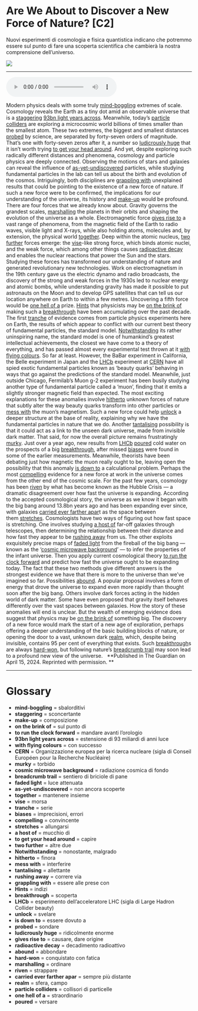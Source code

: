 # Are We About to Discover a New Force of Nature?   [C2]

Nuovi esperimenti di cosmologia e fisica quantistica indicano che potremmo essere sul punto di fare una scoperta scientifica che cambierà la nostra comprensione dell’universo.

![](Are%20We%20About%20to%20Discover%20a%20New%20Force%20of%20Nature.jpg)

--------------

<div>
<audio controls autoplay>
    <source src="https:/raw.githubusercontent.com/dartie/speakup/main/2024-07/Are%20We%20About%20to%20Discover%20a%20New%20Force%20of%20Nature.mp3" type="audio/mpeg">
</audio>
</div>


Modern physics deals with some truly [mind-boggling](## "sbalorditivi") extremes of scale. Cosmology reveals the Earth as a tiny dot amid an observable universe that is a [staggering](## "sconcertante") [93bn light years across](## "estensione di 93 miliardi di anni luce"). Meanwhile, today’s [particle colliders](## "collisori di particelle") are exploring a microcosmic world billions of times smaller than the smallest atom.
These two extremes, the biggest and smallest distances [probed](## "sondare") by science, are separated by forty-seven orders of magnitude. That’s one with forty-seven zeros after it, a number so [ludicrously huge](## "ridicolmente enorme") that it isn’t worth trying [to get your head around](## "capire"). And yet, despite exploring such radically different distances and phenomena, cosmology and particle physics are deeply connected. Observing the motions of stars and galaxies can reveal the influence of [as-yet-undiscovered](## "non ancora scoperte") particles, while studying fundamental particles in the lab can tell us about the birth and evolution of the cosmos.
Intriguingly, both disciplines are [grappling with](## "essere alle prese con") unexplained results that could be pointing to the existence of a new force of nature. If such a new force were to be confirmed, the implications for our understanding of the universe, its history and [make-up](## "composizione") would be profound.
There are four forces that we already know about. Gravity governs the grandest scales, [marshalling](## "ordinare") the planets in their orbits and shaping the evolution of the universe as a whole. Electromagnetic force [gives rise to](## "causare, dare origine") a vast range of phenomena, from the magnetic field of the Earth to radio waves, visible light and X-rays, while also holding atoms, molecules and, by extension, the physical world [together](## "mantenere insieme"). Deep within the atomic nucleus, [two further](## "altre due") forces emerge: the [vise](## "morsa")-like strong force, which binds atomic nuclei, and the weak force, which among other things causes [radioactive decay](## "decadimento radioattivo") and enables the nuclear reactions that power the Sun and the stars.
Studying these forces has transformed our understanding of nature and generated revolutionary new technologies. Work on electromagnetism in the 19th century gave us the electric dynamo and radio broadcasts, the discovery of the strong and weak forces in the 1930s led to nuclear energy and atomic bombs, while understanding gravity has made it possible to put astronauts on the Moon and to develop GPS satellites that can tell us our location anywhere on Earth to within a few metres. Uncovering a fifth force would be [one hell of a](## "straordinario") prize.
[Hints](## "indizi") that physicists may be [on the brink of](## "sul punto di") making such a [breakthrough](## "scoperta") have been accumulating over the past decade. The first [tranche](## "serie") of evidence comes from particle physics experiments here on Earth, the results of which appear to conflict with our current best theory of fundamental particles, the standard model.
[Notwithstanding](## "nonostante, malgrado") its rather uninspiring name, the standard model is one of humankind’s greatest intellectual achievements, the closest we have come to a theory of everything, and has passed almost every experimental test thrown at it [with flying colours](## "con successo"). So far at least.
However, the BaBar experiment in California, the Belle experiment in Japan and the [LHCb](## "esperimento dell’acceleratore LHC (sigla di Large Hadron Collider beauty)") experiment at [CERN](## "Organizzazione europea per la ricerca nucleare (sigla di Conseil Européen pour la Recherche Nucléaire)") have all spied exotic fundamental particles known as ‘beauty quarks’ behaving in ways that go against the predictions of the standard model. Meanwhile, just outside Chicago, Fermilab’s Muon g-2 experiment has been busily studying another type of fundamental particle called a ‘muon’, finding that it emits a slightly stronger magnetic field than expected.
The most exciting explanations for these anomalies involve [hitherto](## "finora") unknown forces of nature that subtly alter the way beauty quarks transform into other particles or [mess with](## "interferire") the muon’s magnetism. Such a new force could help [unlock](## "svelare") a deeper structure at the base of reality, explaining why we have the fundamental particles in nature that we do. Another [tantalising](## "allettante") possibility is that it could act as a link to the unseen dark universe, made from invisible dark matter.
That said, for now the overall picture remains frustratingly [murky](## "torbido"). Just over a year ago, new results from [LHCb](## "esperimento dell’acceleratore LHC (sigla di Large Hadron Collider beauty)") [poured](## "versare") cold water on the prospects of a big [breakthrough](## "scoperta"), after missed [biases](## "imprecisioni, errori") were found in some of the earlier measurements. Meanwhile, theorists have been debating just how magnetic the muon really ought to be, leaving open the possibility that this anomaly [is down to](## "essere dovuto a") a calculational problem.
Perhaps the most [compelling](## "convincente") evidence for a new force at work in the universe comes from the other end of the cosmic scale. For the past few years, cosmology has been [riven](## "strappare") by what has become known as the Hubble Crisis — a dramatic disagreement over how fast the universe is expanding.
According to the accepted cosmological story, the universe as we know it began with the big bang around 13.8bn years ago and has been expanding ever since, with galaxies [carried ever farther apar](## "sempre più distante")t as the space between them [stretches](## "allungarsi"). Cosmologists have two ways of figuring out how fast space is stretching. One involves studying [a host of](## "mucchio di") far-off galaxies through telescopes, then determining the relationship between their distance and how fast they appear to be [rushing away](## "correre via") from us. The other exploits exquisitely precise maps of [faded light](## "luce attenuata") from the fireball of the big bang — known as the ‘[cosmic microwave background](## "radiazione cosmica di fondo")’ — to infer the properties of the infant universe. Then you apply current cosmological theory [to run the clock forward](## "mandare avanti l’orologio") and predict how fast the universe ought to be expanding today.
The fact that these two methods give different answers is the strongest evidence we have that there is more to the universe than we’ve imagined so far. Possibilities [abound](## "abbondare"). A popular proposal involves a form of energy that drove the universe to expand even more rapidly than thought soon after the big bang. Others involve dark forces acting in the hidden world of dark matter. Some have even proposed that gravity itself behaves differently over the vast spaces between galaxies.
How the story of these anomalies will end is unclear. But the wealth of emerging evidence does suggest that physics may be [on the brink of](## "sul punto di") something big. The discovery of a new force would mark the start of a new age of exploration, perhaps offering a deeper understanding of the basic building blocks of nature, or opening the door to a vast, unknown dark [realm](## "sfera, campo"), which, despite being invisible, contains 95 per cent of everything that exists. Such [breakthrough](## "scoperta")s are always [hard-won](## "conquistato con fatica"), but following nature’s [breadcrumb trail](## "sentiero di briciole di pane") may soon lead to a profound new view of the universe.  
**Published in The Guardian on April 15, 2024. Reprinted with permission. **

--------------

<div style = "display:block; clear:both; page-break-after:always;"></div>

# Glossary
* **mind-boggling** = sbalorditivi
* **staggering** = sconcertante
* **make-up** = composizione
* **on the brink of** = sul punto di
* **to run the clock forward** = mandare avanti l’orologio
* **93bn light years across** = estensione di 93 miliardi di anni luce
* **with flying colours** = con successo
* **CERN** = Organizzazione europea per la ricerca nucleare (sigla di Conseil Européen pour la Recherche Nucléaire)
* **murky** = torbido
* **cosmic microwave background** = radiazione cosmica di fondo
* **breadcrumb trail** = sentiero di briciole di pane
* **faded light** = luce attenuata
* **as-yet-undiscovered** = non ancora scoperte
* **together** = mantenere insieme
* **vise** = morsa
* **tranche** = serie
* **biases** = imprecisioni, errori
* **compelling** = convincente
* **stretches** = allungarsi
* **a host of** = mucchio di
* **to get your head around** = capire
* **two further** = altre due
* **Notwithstanding** = nonostante, malgrado
* **hitherto** = finora
* **mess with** = interferire
* **tantalising** = allettante
* **rushing away** = correre via
* **grappling with** = essere alle prese con
* **Hints** = indizi
* **breakthrough** = scoperta
* **LHCb** = esperimento dell’acceleratore LHC (sigla di Large Hadron Collider beauty)
* **unlock** = svelare
* **is down to** = essere dovuto a
* **probed** = sondare
* **ludicrously huge** = ridicolmente enorme
* **gives rise to** = causare, dare origine
* **radioactive decay** = decadimento radioattivo
* **abound** = abbondare
* **hard-won** = conquistato con fatica
* **marshalling** = ordinare
* **riven** = strappare
* **carried ever farther apar** = sempre più distante
* **realm** = sfera, campo
* **particle colliders** = collisori di particelle
* **one hell of a** = straordinario
* **poured** = versare
